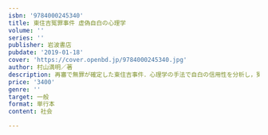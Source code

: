 ```yaml
---
isbn: '9784000245340'
title: 東住吉冤罪事件 虚偽自白の心理学
volume: ''
series: ''
publisher: 岩波書店
pubdate: '2019-01-18'
cover: 'https://cover.openbd.jp/9784000245340.jpg'
author: 村山満明／著
description: 再審で無罪が確定した東住吉事件．心理学の手法で自白の信用性を分析し，冤罪発生のメカニズムを明らかにする．
price: '3400'
genre: ''
target: 一般
format: 単行本
content: 社会

---
```

